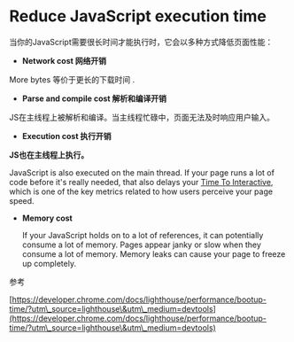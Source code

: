 # Reduce JavaScript execution time

当你的JavaScript需要很长时间才能执行时，它会以多种方式降低页面性能：

* **Network cost 网络开销**

&#x20;      More bytes 等价于更长的下载时间 .

* **Parse and compile cost 解析和编译开销**

&#x20;      JS在主线程上被解析和编译。当主线程忙碌中，页面无法及时响应用户输入。

* **Execution cost 执行开销**

&#x20;      **JS也在主线程上执行。**

JavaScript is also executed on the main thread. If your page runs a lot of code before it's really needed, that also delays your [Time To Interactive](https://web.dev/articles/tti), which is one of the key metrics related to how users perceive your page speed.

*   **Memory cost**

    If your JavaScript holds on to a lot of references, it can potentially consume a lot of memory. Pages appear janky or slow when they consume a lot of memory. Memory leaks can cause your page to freeze up completely.



参考

[https://developer.chrome.com/docs/lighthouse/performance/bootup-time/?utm\_source=lighthouse\&utm\_medium=devtools](https://developer.chrome.com/docs/lighthouse/performance/bootup-time/?utm\_source=lighthouse\&utm\_medium=devtools)
